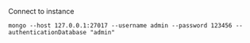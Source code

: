 Connect to instance
```
mongo --host 127.0.0.1:27017 --username admin --password 123456 --authenticationDatabase "admin"
```